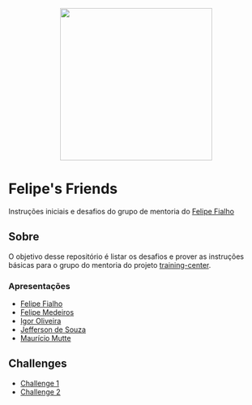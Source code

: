 <p align="center"><img src="https://user-images.githubusercontent.com/3603793/28849593-1d731f5c-76ee-11e7-8e7a-c39e80af1c2f.png" width="300"></p>

# Felipe's Friends

Instruções iniciais e desafios do grupo de mentoria do [Felipe Fialho](https://github.com/training-center/mentoria/blob/master/profiles/mentors/profiles/felipe_fialho.md)

## Sobre

O objetivo desse repositório é listar os desafios e prover as instruções básicas para o grupo do mentoria do projeto [training-center](https://github.com/training-center).

### Apresentações

- [Felipe Fialho](apresentacoes/felipe-fialho.md)
- [Felipe Medeiros](apresentacoes/felipe-medeiros.md)
- [Igor Oliveira](apresentacoes/igor-oliveira.md)
- [Jefferson de Souza](apresentacoes/jefferson-de-souza.md)
- [Maurício Mutte](apresentacoes/mauricio-mutte.md)

## Challenges

- [Challenge 1](challenges/challenge-1.md)
- [Challenge 2](challenges/challenge-2.md)




